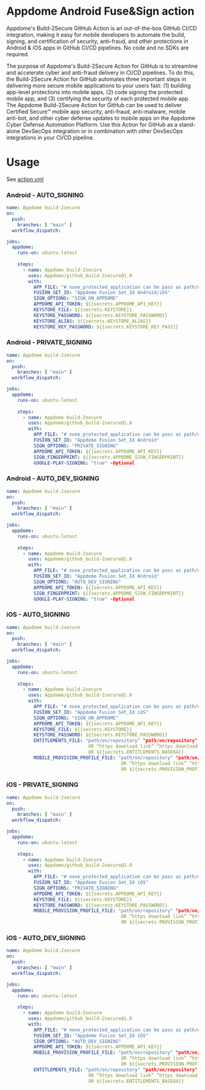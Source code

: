 # Appdome Android Fuse&Sign action

Appdome's Build-2Secure GitHub Action is an out-of-the-box GitHub CI/CD integration, making it easy for mobile developers to automate the build, signing, and certification of security, anti-fraud, and other protections in Android & iOS apps in GitHub CI/CD pipelines. No code and no SDKs are required.

The purpose of Appdome's Build-2Secure Action for GitHub is to streamline and accelerate cyber and anti-fraud delivery in CI/CD pipelines. To do this, the Build-2Secure Action for GitHub automates three important steps in delivering more secure mobile applications to your users fast: (1) building app-level protections into mobile apps, (2) code signing the protected mobile app, and (3) certifying the security of each protected mobile app. The Appdome Build-2Secure Action for GitHub can be used to deliver Certified Secure™ mobile app security, anti-fraud, anti-malware, mobile anti-bot, and other cyber defense updates to mobile apps on the Appdome Cyber Defense Automation Platform. Use this Action for GitHub as a stand-alone DevSecOps integration or in combination with other DevSecOps integrations in your CI/CD pipeline.  


# Usage

See [action.yml](action.yml)

### Android - AUTO_SIGNING
```yaml
name: Appdome build-2secure
on:
  push:
    branches: [ "main" ]
  workflow_dispatch:

jobs:
  appdome:
    runs-on: ubuntu-latest
    
    steps:
      - name: Appdome build-2secure
        uses: Appdome/github_build-2secure@1.0
        with:
          APP_FILE: "# none_protected_application can be pass as path/on/repository OR https://download_link"
          FUSION_SET_ID: "Appdome Fusion Set_Id Android/iOS"
          SIGN_OPTIONS: "SIGN_ON_APPDOME"
          APPDOME_API_TOKEN: ${{secrets.APPDOME_API_KEY}}
          KEYSTORE_FILE: ${{secrets.KEYSTORE}}
          KEYSTORE_PASSWORD: ${{secrets.KEYSTORE_PASSWORD}}
          KEYSTORE_ALIAS: ${{secrets.KEYSTORE_ALIAS}}
          KEYSTORE_KEY_PASSWORD: ${{secrets.KEYSTORE_KEY_PASS}}
```

### Android - PRIVATE_SIGNING
```yaml
name: Appdome build-2secure
on:
  push:
    branches: [ "main" ]
  workflow_dispatch:

jobs:
  appdome:
    runs-on: ubuntu-latest
    
    steps:
      - name: Appdome build-2secure
        uses: Appdome/github_build-2secure@1.0
        with:
          APP_FILE: "# none_protected_application can be pass as path/on/repository OR https://download_link"
          FUSION_SET_ID: "Appdome Fusion Set_Id Android"
          SIGN_OPTIONS: "PRIVATE_SIGNING"
          APPDOME_API_TOKEN: ${{secrets.APPDOME_API_KEY}}
          SIGN_FINGERPRINT: ${{secrets.APPDOME_SIGN_FINGERPRINT}}
          GOOGLE-PLAY-SIGNING: "true" -Optional
```

### Android - AUTO_DEV_SIGNING
```yaml
name: Appdome build-2secure
on:
  push:
    branches: [ "main" ]
  workflow_dispatch:

jobs:
  appdome:
    runs-on: ubuntu-latest
    
    steps:
      - name: Appdome build-2secure
        uses: Appdome/github_build-2secure@1.0
        with:
          APP_FILE: "# none_protected_application can be pass as path/on/repository OR https://download_link"
          FUSION_SET_ID: "Appdome Fusion Set_Id Android"
          SIGN_OPTIONS: "AUTO_DEV_SIGNING"
          APPDOME_API_TOKEN: ${{secrets.APPDOME_API_KEY}}
          SIGN_FINGERPRINT: ${{secrets.APPDOME_SIGN_FINGERPRINT}}
          GOOGLE-PLAY-SIGNING: "true" -Optional
```

### iOS - AUTO_SIGNING
```yaml
name: Appdome build-2secure
on:
  push:
    branches: [ "main" ]
  workflow_dispatch:

jobs:
  appdome:
    runs-on: ubuntu-latest
    
    steps:
      - name: Appdome build-2secure
        uses: Appdome/github_build-2secure@1.0
        with:
          APP_FILE: "# none_protected_application can be pass as path/on/repository OR https://download_link"
          FUSION_SET_ID: "Appdome Fusion Set_Id iOS"
          SIGN_OPTIONS: "SIGN_ON_APPDOME"
          APPDOME_API_TOKEN: ${{secrets.APPDOME_API_KEY}}
          KEYSTORE_FILE: ${{secrets.KEYSTORE}}
          KEYSTORE_PASSWORD: ${{secrets.KEYSTORE_PASSWORD}}
          ENTITLEMENTS_FILE: "path/on/repository" "path/on/repository" ... 
                              OR “https download link” “https download link” ....
                              OR ${{secrets.ENTITLEMENTS_BASE64}}
          MOBILE_PROVISION_PROFILE_FILE: "path/on/repository" "path/on/repository" ...
                                          OR “https download link” “https download link” ....
                                          OR ${{secrets.PROVISION_PROFILE_BASE64}}
```

### iOS - PRIVATE_SIGNING
```yaml
name: Appdome build-2secure
on:
  push:
    branches: [ "main" ]
  workflow_dispatch:

jobs:
  appdome:
    runs-on: ubuntu-latest
    
    steps:
      - name: Appdome build-2secure
        uses: Appdome/github_build-2secure@1.0
        with:
          APP_FILE: "# none_protected_application can be pass as path/on/repository OR https://download_link"
          FUSION_SET_ID: "Appdome Fusion Set_Id iOS"
          SIGN_OPTIONS: "PRIVATE_SIGNING"
          APPDOME_API_TOKEN: ${{secrets.APPDOME_API_KEY}}
          KEYSTORE_FILE: ${{secrets.KEYSTORE}}
          KEYSTORE_PASSWORD: ${{secrets.KEYSTORE_PASSWORD}}
          MOBILE_PROVISION_PROFILE_FILE: "path/on/repository" "path/on/repository" ...
                                          OR “https download link” “https download link” ....
                                          OR ${{secrets.PROVISION_PROFILE_BASE64}}
```

### iOS - AUTO_DEV_SIGNING
```yaml
name: Appdome build-2secure
on:
  push:
    branches: [ "main" ]
  workflow_dispatch:

jobs:
  appdome:
    runs-on: ubuntu-latest
    
    steps:
      - name: Appdome build-2secure
        uses: Appdome/github_build-2secure@1.0
        with:
          APP_FILE: "# none_protected_application can be pass as path/on/repository OR https://download_link"
          FUSION_SET_ID: "Appdome Fusion Set_Id iOS"
          SIGN_OPTIONS: "AUTO_DEV_SIGNING"
          APPDOME_API_TOKEN: ${{secrets.APPDOME_API_KEY}}
          MOBILE_PROVISION_PROFILE_FILE: "path/on/repository" "path/on/repository" ...
                                          OR “https download link” “https download link” ....
                                          OR ${{secrets.PROVISION_PROFILE_BASE64}}
          ENTITLEMENTS_FILE: "path/on/repository" "path/on/repository" ... 
                              OR “https download link” “https download link” ....
                              OR ${{secrets.ENTITLEMENTS_BASE64}}
```

